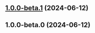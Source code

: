 

## [1.0.0-beta.1](///compare/v1.0.0-beta.0...v1.0.0-beta.1) (2024-06-12)

## 1.0.0-beta.0 (2024-06-12)

